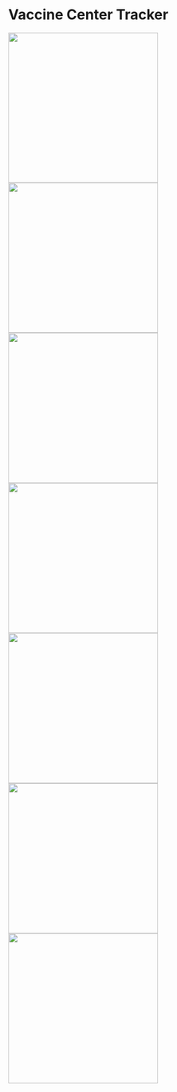 # Vaccine Center Tracker

<img src="screenshots/s1.jpg" width="300">
<img src="screenshots/s2.jpg" width="300">
<img src="screenshots/s3.jpg" width="300">
<img src="screenshots/s4.jpg" width="300">
<img src="screenshots/s5.jpg" width="300">
<img src="screenshots/s6.jpg" width="300">
<img src="screenshots/s7.jpg" width="300">
